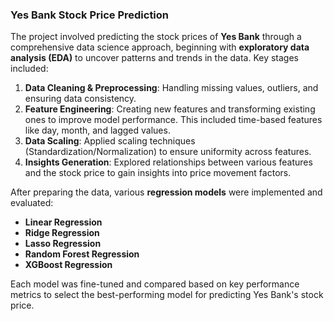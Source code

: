 ### **Yes Bank Stock Price Prediction**

The project involved predicting the stock prices of **Yes Bank** through a comprehensive data science approach, beginning with **exploratory data analysis (EDA)** to uncover patterns and trends in the data. Key stages included:

1. **Data Cleaning & Preprocessing**: Handling missing values, outliers, and ensuring data consistency.
2. **Feature Engineering**: Creating new features and transforming existing ones to improve model performance. This included time-based features like day, month, and lagged values.
3. **Data Scaling**: Applied scaling techniques (Standardization/Normalization) to ensure uniformity across features.
4. **Insights Generation**: Explored relationships between various features and the stock price to gain insights into price movement factors.

After preparing the data, various **regression models** were implemented and evaluated:

- **Linear Regression**
- **Ridge Regression**
- **Lasso Regression**
- **Random Forest Regression**
- **XGBoost Regression**

Each model was fine-tuned and compared based on key performance metrics to select the best-performing model for predicting Yes Bank's stock price.
